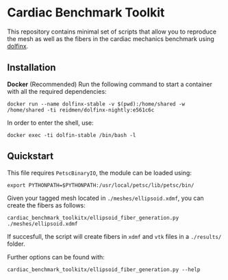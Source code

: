 # Cardiac Benchmark Toolkit

This repository contains minimal set of scripts that allow you to reproduce the mesh
as well as the fibers in the cardiac mechanics benchmark using [dolfinx](https://github.com/FEniCS/dolfinx).

## Installation

**Docker** (Recommended) Run the following command to start a container with all the required dependencies:

```shell
docker run --name dolfinx-stable -v $(pwd):/home/shared -w /home/shared -ti reidmen/dolfinx-nightly:e561c6c
```

In order to enter the shell, use:

```shell
docker exec -ti dolfin-stable /bin/bash -l
```

## Quickstart
This file requires `PetscBinaryIO`, the module can be loaded using:
```shell
export PYTHONPATH=$PYTHONPATH:/usr/local/petsc/lib/petsc/bin/
```

Given your tagged mesh located in `./meshes/ellipsoid.xdmf`, you can create the fibers as follows:

```shell
cardiac_benchmark_toolkitx/ellipsoid_fiber_generation.py ./meshes/ellipsoid.xdmf
```

If succesfull, the script will create fibers in `xdmf` and `vtk` files in a `./results/` folder.

Further options can be found with:

```shell
cardiac_benchmark_toolkitx/ellipsoid_fiber_generation.py --help
```

